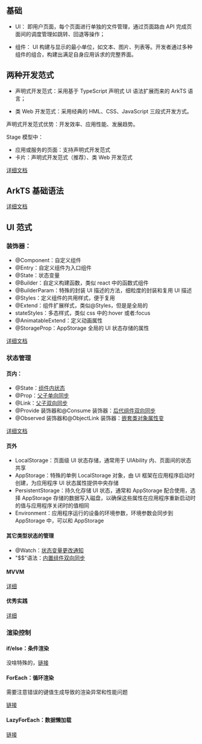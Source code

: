 ## 基础

-   UI： 即用户页面，每个页面进行单独的文件管理，通过页面路由 API 完成页面间的调度管理如跳转、回退等操作；

-   组件： UI 构建与显示的最小单位，如文本、图片、列表等。开发者通过多种组件的组合，构建出满足自身应用诉求的完整界面。

## 两种开发范式

-   声明式开发范式：采用基于 TypeScript 声明式 UI 语法扩展而来的 ArkTS 语言；

-   类 Web 开发范式：采用经典的 HML、CSS、JavaScript 三段式开发方式。

声明式开发范式优势：开发效率、应用性能、发展趋势。

Stage 模型中：

-   应用或服务的页面：支持声明式开发范式
-   卡片：声明式开发范式（推荐）、类 Web 开发范式

[详细文档](https://docs.openharmony.cn/pages/v4.0/zh-cn/application-dev/ui/arkui-overview.md)

## ArkTS 基础语法

[详细文档](https://docs.openharmony.cn/pages/v4.0/zh-cn/application-dev/quick-start/introduction-to-arkts.md)

## UI 范式

### 装饰器：

-   @Component：自定义组件
-   @Entry：自定义组件为入口组件
-   @State：状态变量
-   @Builder：自定义构建函数，类似 react 中的函数式组件
-   @BuilderParam：特殊的封装 UI 描述的方法，细粒度的封装和复用 UI 描述
-   @Styles：定义组件的共用样式，便于复用
-   @Extend：组件扩展样式，类似@Styles，但是是全局的
-   stateStyles：多态样式，类似 css 中的:hover 或者:focus
-   @AnimatableExtend：定义动画属性
-   @StorageProp：AppStorage 全局的 UI 状态存储的属性

[详细文档](https://docs.openharmony.cn/pages/v4.0/zh-cn/application-dev/quick-start/arkts-basic-syntax-overview.md)

### 状态管理

#### 页内：

-   @State：[组件内状态](https://docs.openharmony.cn/pages/v4.0/zh-cn/application-dev/quick-start/arkts-state.md)
-   @Prop：[父子单向同步](https://docs.openharmony.cn/pages/v4.0/zh-cn/application-dev/quick-start/arkts-prop.md)
-   @Link：[父子双向同步](https://docs.openharmony.cn/pages/v4.0/zh-cn/application-dev/quick-start/arkts-link.md)
-   @Provide 装饰器和@Consume 装饰器：[后代组件双向同步](https://docs.openharmony.cn/pages/v4.0/zh-cn/application-dev/quick-start/arkts-provide-and-consume.md)
-   @Observed 装饰器和@ObjectLink 装饰器：[嵌套类对象属性变](https://docs.openharmony.cn/pages/v4.0/zh-cn/application-dev/quick-start/arkts-observed-and-objectlink.md)

[详细文档](https://docs.openharmony.cn/pages/v4.0/zh-cn/application-dev/quick-start/arkts-state-management-overview.md)

#### 页外

-   LocalStorage：页面级 UI 状态存储，通常用于 UIAbility 内、页面间的状态共享
-   AppStorage：特殊的单例 LocalStorage 对象，由 UI 框架在应用程序启动时创建，为应用程序 UI 状态属性提供中央存储
-   PersistentStorage：持久化存储 UI 状态，通常和 AppStorage 配合使用，选择 AppStorage 存储的数据写入磁盘，以确保这些属性在应用程序重新启动时的值与应用程序关闭时的值相同
-   Environment：应用程序运行的设备的环境参数，环境参数会同步到 AppStorage 中，可以和 AppStorage

#### 其它类型状态的管理

-   @Watch：[状态变量更改通知](https://docs.openharmony.cn/pages/v4.0/zh-cn/application-dev/quick-start/arkts-watch.md)
-   "$$"语法：[内置组件双向同步](https://docs.openharmony.cn/pages/v4.0/zh-cn/application-dev/quick-start/arkts-two-way-sync.md)

#### MVVM

[详细](https://docs.openharmony.cn/pages/v4.0/zh-cn/application-dev/quick-start/arkts-mvvm.md)

#### 优秀实践

[详细](https://docs.openharmony.cn/pages/v4.0/zh-cn/application-dev/quick-start/arkts-mvvm.md)

### 渲染控制

#### if/else：条件渲染

没啥特殊的，[链接](https://docs.openharmony.cn/pages/v4.0/zh-cn/application-dev/quick-start/arkts-rendering-control-ifelse.md)

#### ForEach：循环渲染

需要注意错误的键值生成导致的渲染异常和性能问题

[链接](https://docs.openharmony.cn/pages/v4.0/zh-cn/application-dev/quick-start/arkts-rendering-control-foreach.md)

#### LazyForEach：数据懒加载

[链接](https://docs.openharmony.cn/pages/v4.0/zh-cn/application-dev/quick-start/arkts-rendering-control-lazyforeach.md)
